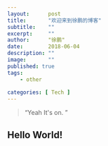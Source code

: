 ```yaml
---
layout:      post
title:       "欢迎来到徐鹏的博客"
subtitle:    ""
excerpt:     ""
author:      "徐鹏"
date:        2018-06-04
description: ""
image:       ""
published: true 
tags:
    - other
    
categories: [ Tech ]
---
```




> “Yeah It's on. ”


## Hello World!
